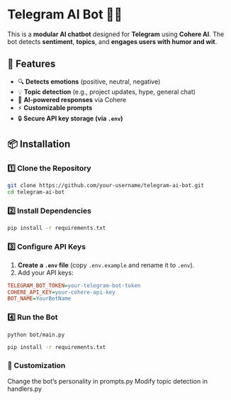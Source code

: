 # Telegram AI Bot 🤖💬

This is a **modular AI chatbot** designed for **Telegram** using **Cohere AI**. The bot detects **sentiment**, **topics**, and **engages users with humor and wit**.

## 🚀 Features
- 🔍 **Detects emotions** (positive, neutral, negative)
- 💡 **Topic detection** (e.g., project updates, hype, general chat)
- 🤖 **AI-powered responses** via Cohere
- ⚡ **Customizable prompts**
- 🔒 **Secure API key storage (via `.env`)**

## 📦 Installation

### 1️⃣ Clone the Repository
```bash
git clone https://github.com/your-username/telegram-ai-bot.git
cd telegram-ai-bot
```
### 2️⃣ Install Dependencies
```bash
pip install -r requirements.txt
```
### 3️⃣ Configure API Keys
1. **Create a `.env` file** (copy `.env.example` and rename it to `.env`).
2. Add your API keys:
```ini
TELEGRAM_BOT_TOKEN=your-telegram-bot-token
COHERE_API_KEY=your-cohere-api-key
BOT_NAME=YourBotName
```
### 4️⃣ Run the Bot
```bash
python bot/main.py

pip install -r requirements.txt
```
### 📌 Customization
Change the bot’s personality in prompts.py
Modify topic detection in handlers.py

